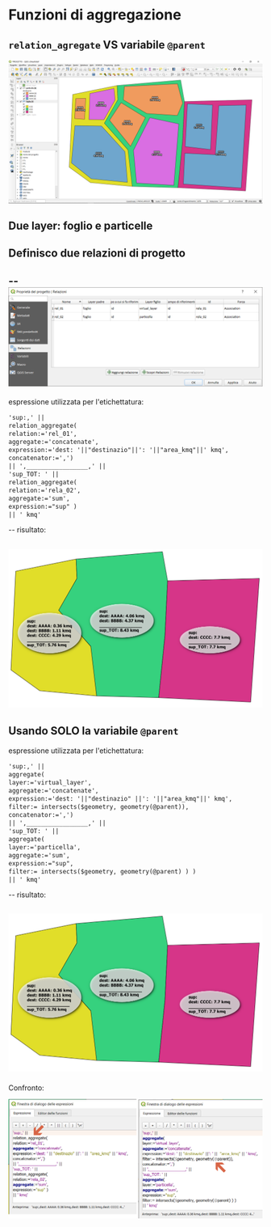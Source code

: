# Funzioni di aggregazione

`relation_agregate` VS variabile `@parent`
--
![foto](./img/esempio/esempio_01.png)

Due layer: foglio e particelle
---
## Definisco due relazioni di progetto
--
![foto](./img/esempio/esempio_02.png)
---
espressione utilizzata per l'etichettatura:

```
'sup:,' ||  
relation_aggregate( 
relation:='rel_01', 
aggregate:='concatenate', 
expression:='dest: '||"destinazio"||': '||"area_kmq"||' kmq', 
concatenator:=',') 
|| ',_________________,' || 
'sup_TOT: ' ||  
relation_aggregate( 
relation:='rela_02', 
aggregate:='sum',  
expression:="sup" ) 
|| ' kmq'
```
--
risultato:

![foto](./img/esempio/esempio_03.png)
---
## Usando SOLO la variabile `@parent`

espressione utilizzata per l'etichettatura:

```
'sup:,' ||  
aggregate( 
layer:='virtual_layer', 
aggregate:='concatenate', 
expression:='dest: '||"destinazio" ||': '||"area_kmq"||' kmq', 
filter:= intersects($geometry, geometry(@parent)),
concatenator:=',') 
|| ',_________________,' || 
'sup_TOT: ' ||  
aggregate( 
layer:='particella', 
aggregate:='sum',  
expression:="sup",
filter:= intersects($geometry, geometry(@parent) ) )
|| ' kmq'
```
--
risultato:

![foto](./img/esempio/esempio_03.png)
---
Confronto:

![foto](./img/esempio/esempio_04.png)